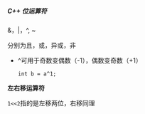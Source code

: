 ##### C++ 位运算符

&，|，^, ~

分别为且，或，异或，非

* ^可用于奇数变偶数（-1），偶数变奇数（+1）

  `int b = a^1;`



**左右移运算符**

`1<<2`指的是左移两位，右移同理
